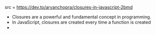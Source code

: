 src = https://dev.to/aryanchopra/closures-in-javascript-2bmd

- Closures are a powerful and fundamental concept in programming.
- In JavaScript, closures are created every time a function is created
- 
